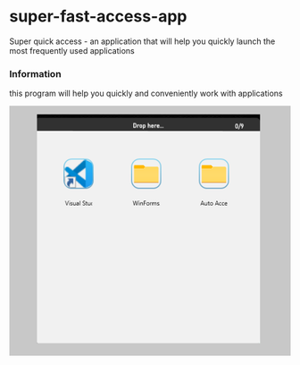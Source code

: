 # super-fast-access-app
 Super quick access - an application that will help you quickly launch the most frequently used applications
### Information
this program will help you quickly and conveniently work with applications

![Rack](Resourses/main.png "Resourses/main.png")
